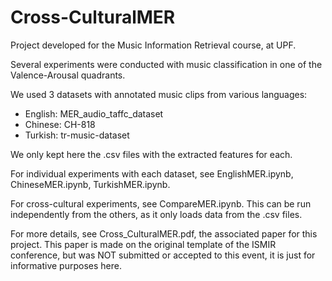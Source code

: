 # Cross-CulturalMER
Project developed for the Music Information Retrieval course, at UPF.

Several experiments were conducted with music classification in one of the Valence-Arousal quadrants.

We used 3 datasets with annotated music clips from various languages:
- English: MER_audio_taffc_dataset
- Chinese: CH-818
- Turkish: tr-music-dataset

We only kept here the .csv files with the extracted features for each.

For individual experiments with each dataset, see EnglishMER.ipynb, ChineseMER.ipynb, TurkishMER.ipynb.

For cross-cultural experiments, see CompareMER.ipynb. This can be run independently from the others,
as it only loads data from the .csv files.

For more details, see Cross_CulturalMER.pdf, the associated paper for this project. This paper is made on the original template of the ISMIR conference, but was NOT submitted or accepted to this event, it is just for informative purposes here.
